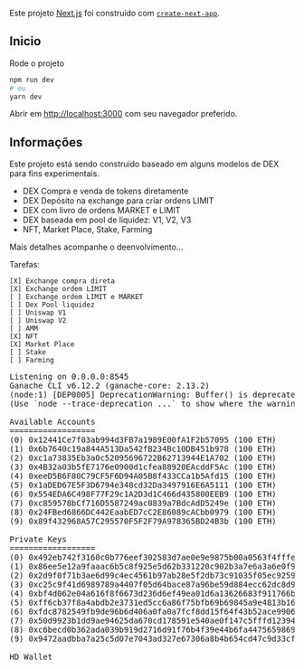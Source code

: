 Este projeto [Next.js](https://nextjs.org/) foi construído  com [`create-next-app`](https://github.com/vercel/next.js/tree/canary/packages/create-next-app).

## Inicio

Rode o projeto

```bash
npm run dev
# ou
yarn dev
```

Abrir em [http://localhost:3000](http://localhost:3000) com seu navegador preferido.

## Informações

Este projeto está sendo construído baseado em alguns modelos de DEX para fins experimentais.
  - DEX Compra e venda de tokens diretamente
  - DEX Depósito na exchange para criar ordens LIMIT
  - DEX com livro de ordens MARKET e LIMIT
  - DEX baseada em pool de liquidez: V1, V2, V3
  - NFT, Market Place, Stake, Farming 
 
Mais detalhes acompanhe o deenvolvimento...

Tarefas:

    [X] Exchange compra direta
    [X] Exchange ordem LIMIT
    [ ] Exchange ordem LIMIT e MARKET
    [ ] Dex Pool liquidez
    [ ] Uniswap V1
    [ ] Uniswap V2
    [ ] AMM
    [X] NFT
    [X] Market Place
    [ ] Stake
    [ ] Farming


<pre>Listening on 0.0.0.0:8545
Ganache CLI v6.12.2 (ganache-core: 2.13.2)
(node:1) [DEP0005] DeprecationWarning: Buffer() is deprecated due to security and usability issues. Please use the Buffer.alloc(), Buffer.allocUnsafe(), or Buffer.from() methods instead.
(Use `node --trace-deprecation ...` to show where the warning was created)

Available Accounts
==================
(0) 0x12441Ce7f03ab994d3FB7a1989E00fA1F2b57095 (100 ETH)
(1) 0x6b7640c19a844A513Da542fB234Bc10DB451b978 (100 ETH)
(2) 0xc1a73835Eb3a0c52095696722B62713944E1A702 (100 ETH)
(3) 0x4B32a03b5fE7176e0900d1cfea88920EAcddF5Ac (100 ETH)
(4) 0xeeD5B6F80C79CF5F6D94A05B8f433CCa1b5Afd15 (100 ETH)
(5) 0x1aDED67E5F3D6794e348cd32Da3497916E6A5111 (100 ETH)
(6) 0x554EDA6C498F77F29c1A2D3d1C466d435800EEB9 (100 ETH)
(7) 0xc859578bCf716D5587249ac0839a7BdcAdD5249e (100 ETH)
(8) 0x24FBed6866DC442EaabED7cC2E86089cACbb0979 (100 ETH)
(9) 0x89f432968A57C295570F5F2F79A978365BD24B3b (100 ETH)

Private Keys
==================
(0) 0x492eb742f3160c0b776eef302583d7ae0e9e9875b00a0563f4fffec8430d6631
(1) 0x86ee5e12a9faaac6b5c8f925e5d62b331220c902b3a7e6a3a6e0f9e375d4052b
(2) 0x2d9f0f71b3ae6d99c4ec4561b97ab28e5f2db73c91035f05ec92599966f2c088
(3) 0xc25c9f41d6989789a4407f05d64bace87a96be59d884ecc62dc8d9c7f1437c5e
(4) 0xbf4d062e04a616f8f6673d236d6ef49ea01d6a13626683f911766bb7db5cd938
(5) 0xff6cb37f8a4abdb2e3731ed5cc6a86f75bfb69b69845a9e4813b1606efbc2123
(6) 0xfdc8782549fb9de96b6d406a0fa0a7fcf8dd15f64f43b52ace9906153f597c6a
(7) 0x50d9923b1dd9ae94625da670cd178591e540ae0f147c5fffd123946e12cef32d
(8) 0xc6becd0b362ada039b919d2716d91f76b4f39e44b6fa4475659869dba44c6d1f
(9) 0x9472aadbba7a25c5d07e7043ad327e67306a8b4b654cd47c9d33cfcfd3564ca0

HD Wallet
</pre>